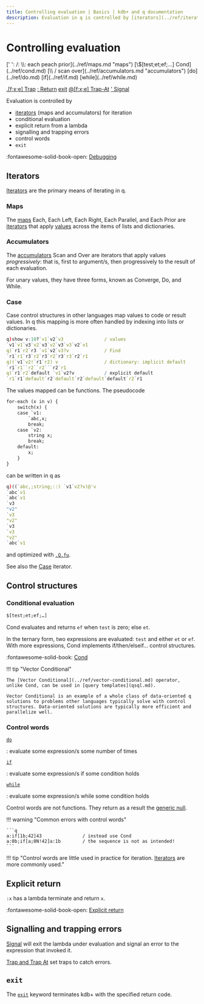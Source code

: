 ```yaml
---
title: Controlling evaluation | Basics | kdb+ and q documentation
description: Evaluation in q is controlled by [iterators](../ref/iterators.md) for iteration ; conditional evaluation; explicit return from a lambda; signalling and trapping errors; and control words.
---
```

# Controlling evaluation



<div markdown="1" class="typewriter">
[' ': /: \\:   each peach prior](../ref/maps.md "maps")          [\$[test;et;ef;…] Cond](../ref/cond.md)
[\\ /          scan over](../ref/accumulators.md "accumulators")                 [do](../ref/do.md)  [if](../ref/if.md)  [while](../ref/while.md)

[.[f;x;e] Trap](../ref/apply.md#trap)          [: Return](function-notation.md#explicit-return)        [exit](../ref/exit.md)
[@[f;x;e] Trap-At](../ref/apply.md#trap)       [' Signal](../ref/signal.md)        
</div>

Evaluation is controlled by

-   [iterators](../ref/iterators.md) (maps and accumulators) for iteration
-   conditional evaluation
-   explicit return from a lambda
-   signalling and trapping errors
-   control words
-   `exit`


:fontawesome-solid-book-open:
    [Debugging](debug.md)

## Iterators

[Iterators](../ref/iterators.md) are the primary means of iterating in q.


### Maps

The [maps](../ref/maps.md) Each, Each Left, Each Right, Each Parallel, and Each Prior are [iterators](../ref/iterators.md) that apply [values](glossary.md#applicable-value) across the items of lists and dictionaries.


### Accumulators

The [accumulators](../ref/accumulators.md) Scan and Over are iterators that apply values _progressively_: that is, first to argument/s, then progressively to the result of each evaluation.

For unary values, they have three forms, known as Converge, Do, and While.


### Case

Case control structures in other languages map values to code or result values. In q this mapping is more often handled by indexing into lists or dictionaries.

```q
q)show v:10?`v1`v2`v3               / values
`v1`v1`v3`v2`v3`v2`v3`v3`v2`v1
q)`r1`r2`r3 `v1`v2`v3?v             / Find
`r1`r1`r3`r2`r3`r2`r3`r3`r2`r1
q)(`v1`v2!`r1`r2) v                 / dictionary: implicit default
`r1`r1``r2``r2```r2`r1
q)`r1`r2`default `v1`v2?v           / explicit default
`r1`r1`default`r2`default`r2`default`default`r2`r1
```

The values mapped can be functions. The pseudocode

```txt
for-each (x in v) {
    switch(x) {
    case `v1:
        `abc,x;
        break;
    case `v2:
        string x;
        break;
    default:
        x;
    }
}
```

can be written in q as

```q
q)((`abc,;string;::) `v1`v2?v)@'v
`abc`v1
`abc`v1
`v3
"v2"
`v3
"v2"
`v3
`v3
"v2"
`abc`v1
```

and optimized with [`.Q.fu`](../ref/dotq.md#fu-apply-unique).

See also the [Case](../ref/maps.md#case) iterator.


## Control structures

### Conditional evaluation

```txt
$[test;et;ef;…]
```

Cond evaluates and returns `ef` when `test` is zero; else `et`.

In the ternary form, two expressions are evaluated: `test` and either `et` or `ef`. 
With more expressions, Cond implements if/then/elseif… control structures.

:fontawesome-solid-book:
[Cond](../ref/cond.md)

!!! tip "Vector Conditional"

    The [Vector Conditional](../ref/vector-conditional.md) operator, unlike Cond, can be used in [query templates](qsql.md).

    Vector Conditional is an example of a whole class of data-oriented q solutions to problems other languages typically solve with control structures. Data-oriented solutions are typically more efficient and  parallelize well.


### Control words

[`do`](../ref/do.md)

: evaluate some expression/s some number of times

[`if`](../ref/if.md)

: evaluate some expression/s if some condition holds

[`while`](../ref/while.md)

: evaluate some expression/s while some condition holds

Control words are not functions.
They return as a result the [generic null](../ref/identity.md#null). 

!!! warning "Common errors with control words"

    ```q
    a:if[1b;42]43               / instead use Cond
    a:0b;if[a;0N!42]a:1b        / the sequence is not as intended!
    ```


!!! tip "Control words are little used in practice for iteration. [Iterators](../ref/iterators.md) are more commonly used."

## Explicit return

`:x` has a lambda terminate and return `x`.

:fontawesome-solid-book-open:
[Explicit return](function-notation.md#explicit-return)



## Signalling and trapping errors

[Signal](../ref/signal.md) will exit the lambda under evaluation and signal an error to the expression that invoked it.

[Trap and Trap At](../ref/apply.md#trap) set traps to catch errors.


## `exit`

The [`exit`](../ref/exit.md) keyword terminates kdb+ with the specified return code.


